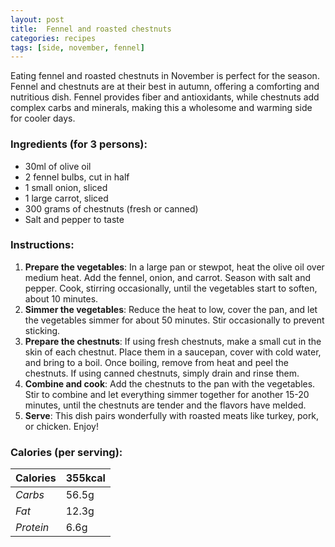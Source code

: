 ```yaml
---
layout: post
title:  Fennel and roasted chestnuts
categories: recipes
tags: [side, november, fennel]
---
```


Eating fennel and roasted chestnuts in November is perfect for the season. Fennel and chestnuts are at their best in autumn, offering a comforting and nutritious dish. Fennel provides fiber and antioxidants, while chestnuts add complex carbs and minerals, making this a wholesome and warming side for cooler days.


### Ingredients (for 3 persons):
- 30ml of olive oil
- 2 fennel bulbs, cut in half
- 1 small onion, sliced
- 1 large carrot, sliced
- 300 grams of chestnuts (fresh or canned)
- Salt and pepper to taste

### Instructions:

1. **Prepare the vegetables**: In a large pan or stewpot, heat the olive oil over medium heat. Add the fennel, onion, and carrot. Season with salt and pepper. Cook, stirring occasionally, until the vegetables start to soften, about 10 minutes.
2. **Simmer the vegetables**: Reduce the heat to low, cover the pan, and let the vegetables simmer for about 50 minutes. Stir occasionally to prevent sticking.
3. **Prepare the chestnuts**: If using fresh chestnuts, make a small cut in the skin of each chestnut. Place them in a saucepan, cover with cold water, and bring to a boil. Once boiling, remove from heat and peel the chestnuts. If using canned chestnuts, simply drain and rinse them.
4. **Combine and cook**: Add the chestnuts to the pan with the vegetables. Stir to combine and let everything simmer together for another 15-20 minutes, until the chestnuts are tender and the flavors have melded.
5. **Serve**: This dish pairs wonderfully with roasted meats like turkey, pork, or chicken. Enjoy!

### Calories (per serving):

| **Calories** | 355kcal |
| ----------- | ----------- |
| *Carbs* | 56.5g |
| *Fat* | 12.3g |
| *Protein* | 6.6g |